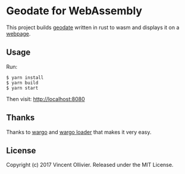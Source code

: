 # Geodate for WebAssembly

This project builds [geodate](https://github.com/vinc/geodate) written in
rust to wasm and displays it on a [webpage](https://geodate.vinc.cc).


## Usage

Run:

    $ yarn install
    $ yarn build
    $ yarn start

Then visit: <http://localhost:8080>


## Thanks

Thanks to [wargo](https://github.com/lord/wargo) and
[wargo loader](https://github.com/lord/wargo-loader) that makes it very easy.


## License

Copyright (c) 2017 Vincent Ollivier. Released under the MIT License.
